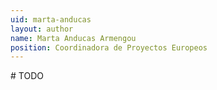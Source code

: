 ```yaml
---
uid: marta-anducas
layout: author
name: Marta Anducas Armengou
position: Coordinadora de Proyectos Europeos
---
```

\# TODO